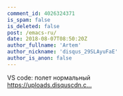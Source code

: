 ```yaml
---
comment_id: 4026324371
is_spam: false
is_deleted: false
post: /emacs-ru/
date: 2018-08-07T08:50:20Z
author_fullname: 'Artem'
author_nickname: 'disqus_29SLAyuFaE'
author_is_anon: false
---
```


<p>VS code: полет нормальный<br> <a href="https://uploads.disquscdn.com/images/20444810bda9a300e335aa7fdc5803a71649947430fdb0fdb75ef8c20e6b153d.png" rel="nofollow noopener" title="https://uploads.disquscdn.com/images/20444810bda9a300e335aa7fdc5803a71649947430fdb0fdb75ef8c20e6b153d.png">https://uploads.disquscdn.c...</a></p>
